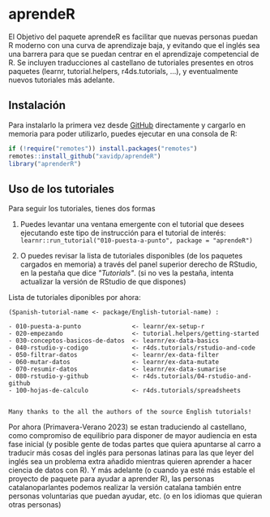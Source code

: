 
# aprendeR

<!-- badges: start -->
<!-- badges: end -->

El Objetivo del paquete aprendeR es facilitar que nuevas personas puedan 
    R moderno con una curva de aprendizaje baja, y evitando que el inglés sea
    una barrera para que se puedan centrar en el aprendizaje competencial de R.
    Se incluyen traducciones al castellano de tutoriales presentes 
    en otros paquetes (learnr, tutorial.helpers, r4ds.tutorials, ...),
    y eventualmente nuevos tutoriales más adelante.

## Instalación

Para instalarlo la primera vez desde [GitHub](https://github.com/) directamente y cargarlo en memoria para poder utilizarlo, puedes ejecutar en una consola de R:

``` r
if (!require("remotes")) install.packages("remotes")
remotes::install_github("xavidp/aprendeR")
library("aprenderR")
```

## Uso de los tutoriales

Para seguir los tutoriales, tienes dos formas

  1. Puedes levantar una ventana emergente con el tutorial que desees ejecutando este tipo de instrucción para el tutorial de interés:
    ```
    learnr::run_tutorial("010-puesta-a-punto", package = "aprendeR")
    ```
    
  1. O puedes revisar la lista de tutoriales disponibles (de los paquetes cargados en memoria) a través del panel superior derecho de RStudio, en la pestaña que dice *"Tutorials"*.
  (si no ves la pestaña, intenta actualizar la versión de RStudio de que dispones)


Lista de tutoriales diponibles por ahora:

    (Spanish-tutorial-name <- package/English-tutorial-name) :

    - 010-puesta-a-punto              <- learnr/ex-setup-r 
    - 020-empezando                   <- tutorial.helpers/getting-started
    - 030-conceptos-basicos-de-datos  <- learnr/ex-data-basics
    - 040-rstudio-y-codigo            <- r4ds.tutorials/rstudio-and-code
    - 050-filtrar-datos               <- learnr/ex-data-filter
    - 060-mutar-datos                 <- learnr/ex-data-mutate
    - 070-resumir-datos               <- learnr/ex-data-sumarise
    - 080-rstudio-y-github            <- r4ds.tutorials/04-rstudio-and-github
    - 100-hojas-de-calculo            <- r4ds.tutorials/spreadsheets
    
    
    Many thanks to the all the authors of the source English tutorials!


Por ahora (Primavera-Verano 2023) se estan traduciendo al castellano, como compromiso de equilibrio para disponer de mayor audiencia en esta fase inicial (y posible gente de todas partes que quiera apuntarse al carro a traducir más cosas del inglés para personas latinas para las que leyer del inglés sea un problema extra añadido mientras quieren aprender a hacer ciencia de datos con R). Y más adelante (o cuando ya esté más estable el proyecto de paquete para ayudar a aprender R), las personas catalanoparlantes podemos realizar la versión catalana también entre personas voluntarias que puedan ayudar, etc. (o en los idiomas que quieran otras personas)
